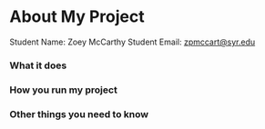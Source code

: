 # About My Project

Student Name:  Zoey McCarthy
Student Email:  zpmccart@syr.edu

### What it does


### How you run my project


### Other things you need to know